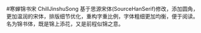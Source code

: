 #寒蝉锦书宋 
ChillJinshuSong
基于思源宋体(SourceHanSerif)修改，添加圆角，更加温润的宋体，排版细节优化，重构字重比例，字体粗细更加均衡，便于阅读。名为锦书体，既是锦上添花，又是前程似锦之意。
